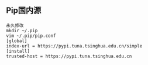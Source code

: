 ## Pip国内源

    永久修改
    mkdir ~/.pip
    vim ~/.pip/pip.conf
    [global]
    index-url = https://pypi.tuna.tsinghua.edu.cn/simple
    [install]
    trusted-host = https://pypi.tuna.tsinghua.edu.cn
    
